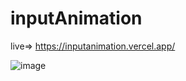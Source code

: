 # inputAnimation
live=> https://inputanimation.vercel.app/


![image](https://user-images.githubusercontent.com/112820784/198020001-d1a2c763-9b80-435a-8c40-8f558e8b73ed.png)
